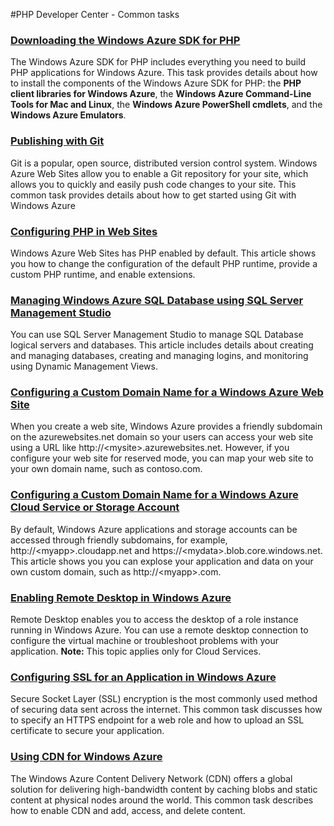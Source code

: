 <properties linkid="devnav-php-commontasks" urlDisplayName="Common Tasks" pageTitle="Windows Azure PHP Common Tasks" title="Windows Azure PHP Common Tasks" metaKeywords="Azure PHP" Description="Find topics about using PHP in Windows Azure." metaCanonical="" disqusComments="0" umbracoNaviHide="0" />


#PHP Developer Center - Common tasks
### [Downloading the Windows Azure SDK for PHP][]
The Windows Azure SDK for PHP includes everything you need to build PHP applications for Windows Azure. This task provides details about how to install the components of the Windows Azure SDK for PHP: the **PHP client libraries for Windows Azure**, the **Windows Azure Command-Line Tools for Mac and Linux**, the **Windows Azure PowerShell cmdlets**, and the **Windows Azure Emulators**.

### [Publishing with Git][]
Git is a popular, open source, distributed version control system. Windows Azure Web Sites allow you to enable a Git repository for your site, which allows you to quickly and easily push code changes to your site. This common task provides details about how to get started using Git with Windows Azure

### [Configuring PHP in Web Sites]
Windows Azure Web Sites has PHP enabled by default. This article shows you how to change the configuration of the default PHP runtime, provide a custom PHP runtime, and enable extensions.

### [Managing Windows Azure SQL Database using SQL Server Management Studio][]
You can use SQL Server Management Studio to manage SQL Database logical servers and databases. This article includes details about creating and managing databases, creating and managing logins, and monitoring using Dynamic Management Views.

### [Configuring a Custom Domain Name for a Windows Azure Web Site][]
When you create a web site, Windows Azure provides a friendly subdomain on the azurewebsites.net domain so your users can access your web site using a URL like http://&lt;mysite&gt;.azurewebsites.net. However, if you configure your web site for reserved mode, you can map your web site to your own domain name, such as contoso.com.

### [Configuring a Custom Domain Name for a Windows Azure Cloud Service or Storage Account][]
By default, Windows Azure applications and storage accounts can be accessed through friendly subdomains, for example, http://&lt;myapp&gt;.cloudapp.net and https://&lt;mydata&gt;.blob.core.windows.net. This article shows you you can explose your application and data on your own custom domain, such as http://&lt;myapp&gt;.com.  

### [Enabling Remote Desktop in Windows Azure][]
Remote Desktop enables you to access the desktop of a role instance running in Windows Azure. You can use a remote desktop connection to configure the virtual machine or troubleshoot problems with your application. **Note:** This topic applies only for Cloud Services.

### [Configuring SSL for an Application in Windows Azure][]
Secure Socket Layer (SSL) encryption is the most commonly used method of securing data sent across the internet. This common task discusses how to specify an HTTPS endpoint for a web role and how to upload an SSL certificate to secure your application.

### [Using CDN for Windows Azure][]
The Windows Azure Content Delivery Network (CDN) offers a global solution for delivering high-bandwidth content by caching blobs and static content at physical nodes around the world. This common task describes how to enable CDN and add, access, and delete content.


[Downloading the Windows Azure SDK for PHP]: /en-us/develop/php/common-tasks/download-php-sdk/
[Publishing with Git]: /en-us/develop/php/common-tasks/publishing-with-git/
[Configuring PHP in Web Sites]: /en-us/develop/php/common-tasks/configure-php-web-site/
[Managing Windows Azure SQL Database using SQL Server Management Studio]: /en-us/develop/php/common-tasks/sql-azure-management/
[Configuring a Custom Domain Name for a Windows Azure Web Site]: /en-us/develop/net/common-tasks/custom-dns-web-site/
[Configuring a Custom Domain Name for a Windows Azure Cloud Service or Storage Account]: /en-us/develop/php/common-tasks/custom-dns-web-site/
[Enabling Remote Desktop in Windows Azure]: /en-us/develop/php/common-tasks/enable-remote-desktop/
[Configuring SSL for an Application in Windows Azure]: /en-us/develop/php/common-tasks/enable-ssl/
[Using CDN for Windows Azure]: /en-us/develop/php/common-tasks/cdn/
